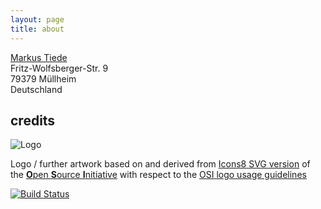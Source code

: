 ```yaml
---
layout: page
title: about
---
```


[Markus Tiede](https://github.com/MarkusTiede/about/blob/master/me.md#markus-andreas-tiede) <br>
Fritz-Wolfsberger-Str. 9 <br>
79379 Müllheim <br>
Deutschland

## credits
![Logo](/assets/img/open-code-logo-100x100.png)

Logo / further artwork based on and derived from [Icons8 SVG version](https://icons8.com/icon/23872/Open-Source) of the [**O**pen **S**ource **I**nitiative](https://opensource.org) with respect to the [OSI logo usage guidelines](https://opensource.org/logo-usage-guidelines)

[![Build Status](https://travis-ci.org/open-co-de/open-co-de.github.io.svg)](https://travis-ci.org/open-co-de/open-co-de.github.io)
